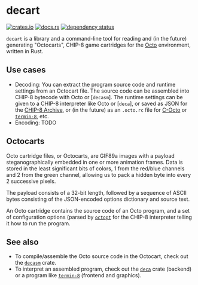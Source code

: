 decart
======
[![crates.io](https://img.shields.io/crates/v/decart.svg)](https://crates.io/crates/decart)
[![docs.rs](https://img.shields.io/docsrs/decart.svg)](https://docs.rs/decart)
[![dependency status](https://deps.rs/crate/decart/0.0.3/status.svg)](https://deps.rs/crate/decart/)

`decart` is a library and a command-line tool for reading and (in the future) generating "Octocarts",
CHIP-8 game cartridges for the [Octo](https://github.com/JohnEarnest/Octo) environment, written in Rust.

Use cases
---------

* Decoding: You can extract the program source code and runtime settings from an
  Octocart file. The source code can be assembled into CHIP-8 bytecode with Octo or
  [`decasm`]. The runtime settings can be given to a CHIP-8 interpreter like Octo or
  [`deca`], or saved as JSON for the [CHIP-8
  Archive](https://github.com/JohnEarnest/chip8Archive),
or (in the future) as an `.octo.rc` file for [C-Octo](https://github.com/JohnEarnest/c-octo) or [`termin-8`](https://crates.io/crates/termin-8), etc.
* Encoding: TODO

Octocarts
---------

Octo cartridge files, or Octocarts, are GIF89a images with a payload steganographically
embedded in one or more animation frames. Data is stored in the least significant
bits of colors, 1 from the red/blue channels and 2 from the green channel,
allowing us to pack a hidden byte into every 2 successive pixels.

The payload consists of a 32-bit length, followed by a sequence of ASCII bytes
consisting of the JSON-encoded options dictionary and source text.

An Octo cartridge contains the source code of an Octo program, and a set of
configuration options (parsed by [`octopt`](https://crates.io/crates/octopt)
for the CHIP-8 interpreter telling it how to run the program.

See also
--------

* To compile/assemble the Octo source code in the Octocart, check out the [`decasm`](https://crates.io/crates/decasm) crate.
* To interpret an assembled program, check out the [`deca`](https://crates.io/crates/deca) crate (backend) or
  a program like [`termin-8`](https://crates.io/crates/termin-8) (frontend and graphics).
